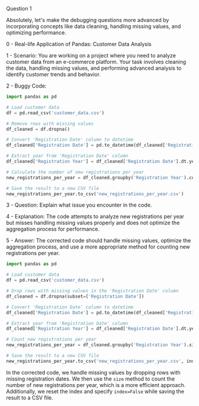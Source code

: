 Question 1

Absolutely, let's make the debugging questions more advanced by incorporating concepts like data cleaning, handling missing values, and optimizing performance.

0 - Real-life Application of Pandas: Customer Data Analysis

1 - Scenario: 
You are working on a project where you need to analyze customer data from an e-commerce platform. Your task involves cleaning the data, handling missing values, and performing advanced analysis to identify customer trends and behavior.

2 - Buggy Code:
```python
import pandas as pd

# Load customer data
df = pd.read_csv('customer_data.csv')

# Remove rows with missing values
df_cleaned = df.dropna()

# Convert 'Registration Date' column to datetime
df_cleaned['Registration Date'] = pd.to_datetime(df_cleaned['Registration Date'])

# Extract year from 'Registration Date' column
df_cleaned['Registration Year'] = df_cleaned['Registration Date'].dt.year

# Calculate the number of new registrations per year
new_registrations_per_year = df_cleaned.groupby('Registration Year').count()

# Save the result to a new CSV file
new_registrations_per_year.to_csv('new_registrations_per_year.csv')
```

3 - Question: 
Explain what issue you encounter in the code.

4 - Explanation: 
The code attempts to analyze new registrations per year but misses handling missing values properly and does not optimize the aggregation process for performance.

5 - Answer: 
The corrected code should handle missing values, optimize the aggregation process, and use a more appropriate method for counting new registrations per year.
```python
import pandas as pd

# Load customer data
df = pd.read_csv('customer_data.csv')

# Drop rows with missing values in the 'Registration Date' column
df_cleaned = df.dropna(subset=['Registration Date'])

# Convert 'Registration Date' column to datetime
df_cleaned['Registration Date'] = pd.to_datetime(df_cleaned['Registration Date'])

# Extract year from 'Registration Date' column
df_cleaned['Registration Year'] = df_cleaned['Registration Date'].dt.year

# Count new registrations per year
new_registrations_per_year = df_cleaned.groupby('Registration Year').size().reset_index(name='New Registrations')

# Save the result to a new CSV file
new_registrations_per_year.to_csv('new_registrations_per_year.csv', index=False)
```
In the corrected code, we handle missing values by dropping rows with missing registration dates. We then use the `size` method to count the number of new registrations per year, which is a more efficient approach. Additionally, we reset the index and specify `index=False` while saving the result to a CSV file.
